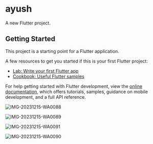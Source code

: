 # ayush

A new Flutter project.

## Getting Started

This project is a starting point for a Flutter application.

A few resources to get you started if this is your first Flutter project:

- [Lab: Write your first Flutter app](https://docs.flutter.dev/get-started/codelab)
- [Cookbook: Useful Flutter samples](https://docs.flutter.dev/cookbook)

For help getting started with Flutter development, view the
[online documentation](https://docs.flutter.dev/), which offers tutorials,
samples, guidance on mobile development, and a full API reference.


![IMG-20231215-WA0088](https://github.com/ayushsonani/math_puzzles/assets/145139790/5910af72-1f9d-4ea7-b82d-9ba6b5ec229d)

![IMG-20231215-WA0089](https://github.com/ayushsonani/math_puzzles/assets/145139790/2337edda-fa42-48c4-9c1a-f49c9974cc87)

![IMG-20231215-WA0091](https://github.com/ayushsonani/math_puzzles/assets/145139790/87cfa4ce-d4ef-43b1-a549-e9fb234c897c)


![IMG-20231215-WA0090](https://github.com/ayushsonani/math_puzzles/assets/145139790/f72b7a41-d7d6-4523-8263-5e787daeb942)

